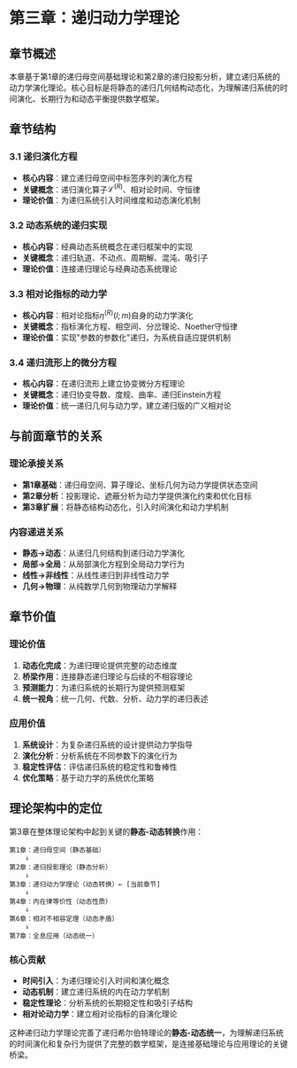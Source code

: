 # 第三章：递归动力学理论

## 章节概述

本章基于第1章的递归母空间基础理论和第2章的递归投影分析，建立递归系统的动力学演化理论。核心目标是将静态的递归几何结构动态化，为理解递归系统的时间演化、长期行为和动态平衡提供数学框架。

## 章节结构

### 3.1 递归演化方程
- **核心内容**：建立递归母空间中标签序列的演化方程
- **关键概念**：递归演化算子$\mathcal{L}^{(R)}$、相对论时间、守恒律
- **理论价值**：为递归系统引入时间维度和动态演化机制

### 3.2 动态系统的递归实现
- **核心内容**：经典动态系统概念在递归框架中的实现
- **关键概念**：递归轨道、不动点、周期解、混沌、吸引子
- **理论价值**：连接递归理论与经典动态系统理论

### 3.3 相对论指标的动力学
- **核心内容**：相对论指标$\eta^{(R)}(l; m)$自身的动力学演化
- **关键概念**：指标演化方程、相空间、分岔理论、Noether守恒律
- **理论价值**：实现"参数的参数化"递归，为系统自适应提供机制

### 3.4 递归流形上的微分方程
- **核心内容**：在递归流形上建立协变微分方程理论
- **关键概念**：递归协变导数、度规、曲率、递归Einstein方程
- **理论价值**：统一递归几何与动力学，建立递归版的广义相对论

## 与前面章节的关系

### 理论承接关系
- **第1章基础**：递归母空间、算子理论、坐标几何为动力学提供状态空间
- **第2章分析**：投影理论、遮蔽分析为动力学提供演化约束和优化目标
- **第3章扩展**：将静态结构动态化，引入时间演化和动力学机制

### 内容递进关系
- **静态→动态**：从递归几何结构到递归动力学演化
- **局部→全局**：从局部演化方程到全局动力学行为
- **线性→非线性**：从线性递归到非线性动力学
- **几何→物理**：从纯数学几何到物理动力学解释

## 章节价值

### 理论价值
1. **动态化完成**：为递归理论提供完整的动态维度
2. **桥梁作用**：连接静态递归理论与后续的不相容理论
3. **预测能力**：为递归系统的长期行为提供预测框架
4. **统一视角**：统一几何、代数、分析、动力学的递归表述

### 应用价值
1. **系统设计**：为复杂递归系统的设计提供动力学指导
2. **演化分析**：分析系统在不同参数下的演化行为
3. **稳定性评估**：评估递归系统的稳定性和鲁棒性
4. **优化策略**：基于动力学的系统优化策略

## 理论架构中的定位

第3章在整体理论架构中起到关键的**静态-动态转换**作用：

```
第1章：递归母空间（静态基础）
    ↓
第2章：递归投影理论（静态分析）
    ↓  
第3章：递归动力学理论（动态转换）← [当前章节]
    ↓
第4章：内在律等价性（动态性质）
    ↓
第6章：相对不相容定理（动态矛盾）
    ↓
第7章：全息应用（动态统一）
```

### 核心贡献
- **时间引入**：为递归理论引入时间和演化概念
- **动态机制**：建立递归系统的内在动力学机制
- **稳定性理论**：分析系统的长期稳定性和吸引子结构
- **相对论动力学**：建立相对论指标的自演化理论

这种递归动力学理论完善了递归希尔伯特理论的**静态-动态统一**，为理解递归系统的时间演化和复杂行为提供了完整的数学框架，是连接基础理论与应用理论的关键桥梁。